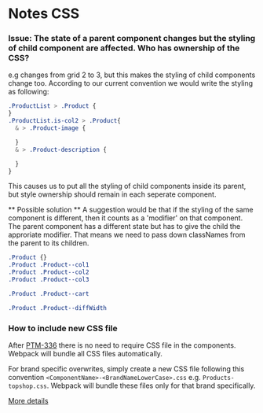 # Notes CSS

### Issue: The state of a parent component changes but the styling of child component are affected. Who has ownership of the CSS?

e.g <ProductList /> changes from grid 2 to 3, but this makes the styling of child components change too. According to our current convention we would write the styling as following:

```Css
.ProductList > .Product {
}
.ProductList.is-col2 > .Product{
  & > .Product-image {

  }
  & > .Product-description {

  }
}
```

This causes us to put all the styling of child components inside its parent, but style ownership should remain in each seperate component.

** Possible solution **
A suggestion would be that if the styling of the same component is different, then it counts as a 'modifier' on that component. The parent component has a different state but has to give the child the approriate modifier. That means we need to pass down classNames from the parent to its children.

```Css
.Product {}
.Product .Product--col1
.Product .Product--col2
.Product .Product--col3

.Product .Product--cart

.Product .Product--diffWidth
```

### How to include new CSS file

After [PTM-336](https://github.com/ag-digital/full-monty/pull/6450) there is no need to require CSS file in the components. Webpack will bundle all CSS files automatically.

For brand specific overwrites, simply create a new CSS file following this convention `<ComponentName>-<BrandNameLowerCase>.css` e.g. `Products-topshop.css`. Webpack will bundle these files only for that brand specifically.

[More details](https://github.com/ag-digital/full-monty/blob/6fc940c3ea38662abc8e457e1f766f5993e36666/docs/rfc-001-css-webpack.md)
